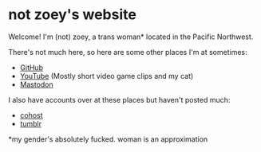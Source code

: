 # not zoey's website

Welcome! I'm (not) zoey, a trans woman\* located in the Pacific Northwest.

There's not much here, so here are some other places I'm at sometimes:

- [GitHub](https://github.com/zyllian)
- [YouTube](https://youtube.com/@zyllian) (Mostly short video game clips and my cat)
- [Mastodon](https://mas.to/@zyl)

I also have accounts over at these places but haven't posted much:

- [cohost](https://cohost.org/zyl)
- [tumblr](https://www.tumblr.com/zyllian)

\*my gender's absolutely fucked. woman is an approximation
